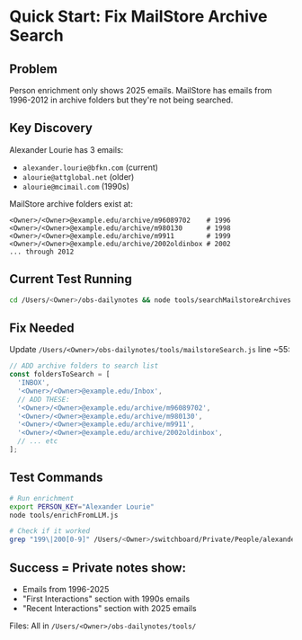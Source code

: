 # Quick Start: Fix MailStore Archive Search

## Problem
Person enrichment only shows 2025 emails. MailStore has emails from 1996-2012 in archive folders but they're not being searched.

## Key Discovery
Alexander Lourie has 3 emails:
- `alexander.lourie@bfkn.com` (current)
- `alourie@attglobal.net` (older)
- `alourie@mcimail.com` (1990s)

MailStore archive folders exist at:
```
<Owner>/<Owner>@example.edu/archive/m96089702    # 1996
<Owner>/<Owner>@example.edu/archive/m980130      # 1998
<Owner>/<Owner>@example.edu/archive/m9911        # 1999
<Owner>/<Owner>@example.edu/archive/2002oldinbox # 2002
... through 2012
```

## Current Test Running
```bash
cd /Users/<Owner>/obs-dailynotes && node tools/searchMailstoreArchives.js
```

## Fix Needed
Update `/Users/<Owner>/obs-dailynotes/tools/mailstoreSearch.js` line ~55:
```javascript
// ADD archive folders to search list
const foldersToSearch = [
  'INBOX',
  '<Owner>/<Owner>@example.edu/Inbox',
  // ADD THESE:
  '<Owner>/<Owner>@example.edu/archive/m96089702',
  '<Owner>/<Owner>@example.edu/archive/m980130',
  '<Owner>/<Owner>@example.edu/archive/m9911',
  '<Owner>/<Owner>@example.edu/archive/2002oldinbox',
  // ... etc
];
```

## Test Commands
```bash
# Run enrichment
export PERSON_KEY="Alexander Lourie"
node tools/enrichFromLLM.js

# Check if it worked
grep "199\|200[0-9]" /Users/<Owner>/switchboard/Private/People/alexander-lourie.md
```

## Success = Private notes show:
- Emails from 1996-2025
- "First Interactions" section with 1990s emails
- "Recent Interactions" section with 2025 emails

Files: All in `/Users/<Owner>/obs-dailynotes/tools/`
